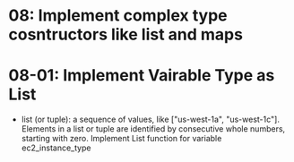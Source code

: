 # 08: Implement complex type cosntructors like list and maps

# 08-01: Implement Vairable Type as List
- list (or tuple): a sequence of values, like ["us-west-1a", "us-west-1c"]. Elements in a list or tuple are identified by consecutive whole numbers, starting with zero.
Implement List function for variable ec2_instance_type